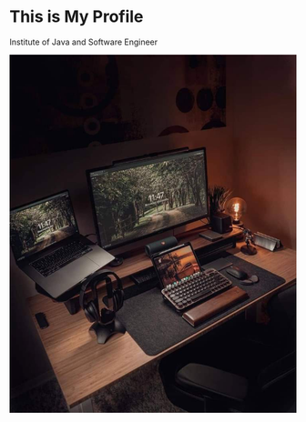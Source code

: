 # This is My Profile
Institute of Java and Software Engineer

![Image of Yaktocat](assest/image/ddd.png.jpg)